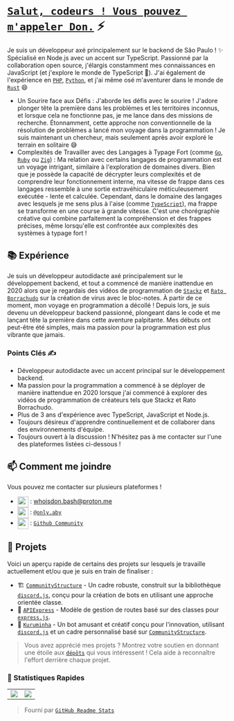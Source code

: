 # [`Salut, codeurs ! Vous pouvez m'appeler Don.`]() ⚡  <img src="https://komarev.com/ghpvc/?username=whoisdon&style=flat-square" alt="" align="center" />

Je suis un développeur axé principalement sur le backend de São Paulo ! ✨ Spécialisé en Node.js avec un accent sur TypeScript. Passionné par la collaboration open source, j'élargis constamment mes connaissances en JavaScript (et j'explore le monde de TypeScript 👀). J'ai également de l'expérience en [`PHP`], [`Python`], et j'ai même osé m'aventurer dans le monde de [`Rust`] 😄

- Un Sourire face aux Défis : J'aborde les défis avec le sourire ! J'adore plonger tête la première dans les problèmes et les territoires inconnus, et lorsque cela ne fonctionne pas, je me lance dans des missions de recherche. Étonnamment, cette approche non conventionnelle de la résolution de problèmes a lancé mon voyage dans la programmation ! Je suis maintenant un chercheur, mais seulement après avoir exploré le terrain en solitaire 😅
- Complexités de Travailler avec des Langages à Typage Fort (comme [`Go`], [`Ruby`] ou [`Zig`]) : Ma relation avec certains langages de programmation est un voyage intrigant, similaire à l'exploration de domaines divers. Bien que je possède la capacité de décrypter leurs complexités et de comprendre leur fonctionnement interne, ma vitesse de frappe dans ces langages ressemble à une sortie extravéhiculaire méticuleusement exécutée - lente et calculée. Cependant, dans le domaine des langages avec lesquels je me sens plus à l'aise (comme [`TypeScript`]), ma frappe se transforme en une course à grande vitesse. C'est une chorégraphie créative qui combine parfaitement la compréhension et des frappes précises, même lorsqu'elle est confrontée aux complexités des systèmes à typage fort !

## 📚 Expérience

Je suis un développeur autodidacte axé principalement sur le développement backend, et tout a commencé de manière inattendue en 2020 alors que je regardais des vidéos de programmation de [`Stackz`] et [`Rato Borrachudo`] sur la création de virus avec le bloc-notes. À partir de ce moment, mon voyage en programmation a décollé ! Depuis lors, je suis devenu un développeur backend passionné, plongeant dans le code et me lançant tête la première dans cette aventure palpitante. Mes débuts ont peut-être été simples, mais ma passion pour la programmation est plus vibrante que jamais.

### Points Clés ✍️

- Développeur autodidacte avec un accent principal sur le développement backend.
- Ma passion pour la programmation a commencé à se déployer de manière inattendue en 2020 lorsque j'ai commencé à explorer des vidéos de programmation de créateurs tels que Stackz et Rato Borrachudo.
- Plus de 3 ans d'expérience avec TypeScript, JavaScript et Node.js.
- Toujours désireux d'apprendre continuellement et de collaborer dans des environnements d'équipe.
- Toujours ouvert à la discussion ! N'hésitez pas à me contacter sur l'une des plateformes listées ci-dessous !

## 📫 Comment me joindre

Vous pouvez me contacter sur plusieurs plateformes !
- <img src="https://i.imgur.com/y8edTyt.png" align="center" width="25" height="25"> :  whoisdon.bash@proton.me
- <img src="https://i.imgur.com/Hi1oMJ5.png" align="center" width="25" height="25"> : [`@only.aby`](https://discord.com/users/828677274659586068)
- <img src="https://i.imgur.com/ir5Mt1n.png" align="center" width="25" height="25"> : [`Github Community`](https://github.com/whoisdon)

## 🔭 Projets

Voici un aperçu rapide de certains des projets sur lesquels je travaille actuellement et/ou que je suis en train de finaliser :

- 🏗️ [`CommunityStructure`] - Un cadre robuste, construit sur la bibliothèque [`discord.js`], conçu pour la création de bots en utilisant une approche orientée classe.
- 🚂 [`APIExpress`] - Modèle de gestion de routes basé sur des classes pour [`express.js`].
- 🤖 [`Kuruminha`] - Un bot amusant et créatif conçu pour l'innovation, utilisant [`discord.js`] et un cadre personnalisé basé sur [`CommunityStructure`].

> Vous avez apprécié mes projets ? Montrez votre soutien en donnant une étoile aux [`dépôts`] qui vous intéressent ! Cela aide à reconnaître l'effort derrière chaque projet.

### 👀 Statistiques Rapides

<table>
  <tr>
    <td align="center" style="padding=0;width=50%;">
      <img align="center" style="padding=0;" src="https://github-readme-stats.vercel.app/api?username=whoisdon&show_icons=true&title_color=4F8CC9&text_color=9f9f9f&bg_color=151515&hide_border=true&icon_color=4F8CC9&hide_title=true&count_private=true%22" />
    </td>
    <td align="center" style="padding=0;width=50%;">
      <img align="center" style="padding=0;" src="https://github-readme-stats.vercel.app/api/top-langs/?username=whoisdon&layout=compact&title_color=4F8CC9&text_color=9f9f9f&bg_color=151515&hide_border=true&icon_color=4F8CC9&hide=visual%20basic&count_private=true" />
    </td>
  </tr>
</table>

> Fourni par [`GitHub Readme Stats`]


<!----------------- LIENS --------------->
[`Ruby`]:                https://www.ruby-lang.org/en/
[`Zig`]:                 https://ziglang.org/
[`PHP`]:                 https://www.php.net/
[`Python`]:              https://www.python.org/
[`TypeScript`]:          https://www.typescriptlang.org/
[`Kotlin`]:              https://kotlinlang.org/
[`Java`]:                https://adoptopenjdk.net/
[`Rust`]:                https://www.rust-lang.org/
[`Go`]:                  https://golang.org
[`Discord`]:             https://discord.com/
[`discord.js`]:          https://discord.js.org/#/
[`express.js`]:          https://expressjs.com/
[`dépôts`]:              https://github.com/whoisdon?tab=repositories
[`GitHub Readme Stats`]: https://github.com/anuraghazra/github-readme-stats

<!--------------- Youtube ----------------->
[`Stackz`]:             https://www.youtube.com/@STACKZOFICIAL
[`Rato Borrachudo`]:    https://www.youtube.com/@RatoBorrachudo

<!--------------- Projets ----------------->
[`CommunityStructure`]: https://github.com/whoisdon/CommunityStructure
[`APIExpress`]:         https://github.com/whoisdon/APIExpress
[`Kuruminha`]:          https://github.com/whoisdon/CommunityStructure/tree/Kuruminha
